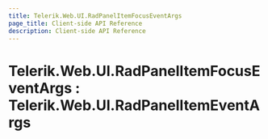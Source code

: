 ```yaml
---
title: Telerik.Web.UI.RadPanelItemFocusEventArgs
page_title: Client-side API Reference
description: Client-side API Reference
---
```


# Telerik.Web.UI.RadPanelItemFocusEventArgs : Telerik.Web.UI.RadPanelItemEventArgs
